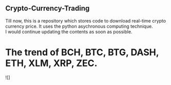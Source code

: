 ## Crypto-Currency-Trading
Till now, this is a repository which stores code to download real-time crypto currency price. It uses the python asychronous computing technique. <br>
I would continue updating the contents as soon as possible.

# The trend of BCH, BTC, BTG, DASH, ETH, XLM, XRP, ZEC.
![]